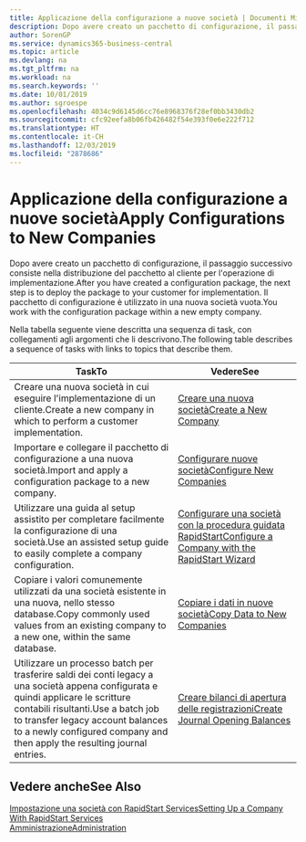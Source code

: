 ```yaml
---
title: Applicazione della configurazione a nuove società | Documenti Microsoft
description: Dopo avere creato un pacchetto di configurazione, il passaggio successivo consiste nella distribuzione del pacchetto al cliente per l'operazione di implementazione. Utilizzare la configurazione con una nuova società vuota.
author: SorenGP
ms.service: dynamics365-business-central
ms.topic: article
ms.devlang: na
ms.tgt_pltfrm: na
ms.workload: na
ms.search.keywords: ''
ms.date: 10/01/2019
ms.author: sgroespe
ms.openlocfilehash: 4034c9d6145d6cc76e8968376f28ef0bb3430db2
ms.sourcegitcommit: cfc92eefa8b06fb426482f54e393f0e6e222f712
ms.translationtype: HT
ms.contentlocale: it-CH
ms.lasthandoff: 12/03/2019
ms.locfileid: "2878686"
---
```

# <a name="apply-configurations-to-new-companies"></a><span data-ttu-id="9d208-104">Applicazione della configurazione a nuove società</span><span class="sxs-lookup"><span data-stu-id="9d208-104">Apply Configurations to New Companies</span></span>
<span data-ttu-id="9d208-105">Dopo avere creato un pacchetto di configurazione, il passaggio successivo consiste nella distribuzione del pacchetto al cliente per l'operazione di implementazione.</span><span class="sxs-lookup"><span data-stu-id="9d208-105">After you have created a configuration package, the next step is to deploy the package to your customer for implementation.</span></span> <span data-ttu-id="9d208-106">Il pacchetto di configurazione è utilizzato in una nuova società vuota.</span><span class="sxs-lookup"><span data-stu-id="9d208-106">You work with the configuration package within a new empty company.</span></span>  

 <span data-ttu-id="9d208-107">Nella tabella seguente viene descritta una sequenza di task, con collegamenti agli argomenti che li descrivono.</span><span class="sxs-lookup"><span data-stu-id="9d208-107">The following table describes a sequence of tasks with links to topics that describe them.</span></span>

|<span data-ttu-id="9d208-108">**Task**</span><span class="sxs-lookup"><span data-stu-id="9d208-108">**To**</span></span>|<span data-ttu-id="9d208-109">**Vedere**</span><span class="sxs-lookup"><span data-stu-id="9d208-109">**See**</span></span>|  
|------------|-------------|  
|<span data-ttu-id="9d208-110">Creare una nuova società in cui eseguire l'implementazione di un cliente.</span><span class="sxs-lookup"><span data-stu-id="9d208-110">Create a new company in which to perform a customer implementation.</span></span>|[<span data-ttu-id="9d208-111">Creare una nuova società</span><span class="sxs-lookup"><span data-stu-id="9d208-111">Create a New Company</span></span>](admin-how-to-create-a-new-company.md)|  
|<span data-ttu-id="9d208-112">Importare e collegare il pacchetto di configurazione a una nuova società.</span><span class="sxs-lookup"><span data-stu-id="9d208-112">Import and apply a configuration package to a new company.</span></span>|[<span data-ttu-id="9d208-113">Configurare nuove società</span><span class="sxs-lookup"><span data-stu-id="9d208-113">Configure New Companies</span></span>](admin-how-to-configure-new-companies.md)|  
|<span data-ttu-id="9d208-114">Utilizzare una guida al setup assistito per completare facilmente la configurazione di una società.</span><span class="sxs-lookup"><span data-stu-id="9d208-114">Use an assisted setup guide to easily complete a company configuration.</span></span>|[<span data-ttu-id="9d208-115">Configurare una società con la procedura guidata RapidStart</span><span class="sxs-lookup"><span data-stu-id="9d208-115">Configure a Company with the RapidStart Wizard</span></span>](admin-how-to-configure-a-company-with-the-rapidstart-wizard.md)|
|<span data-ttu-id="9d208-116">Copiare i valori comunemente utilizzati da una società esistente in una nuova, nello stesso database.</span><span class="sxs-lookup"><span data-stu-id="9d208-116">Copy commonly used values from an existing company to a new one, within the same database.</span></span>|[<span data-ttu-id="9d208-117">Copiare i dati in nuove società</span><span class="sxs-lookup"><span data-stu-id="9d208-117">Copy Data to New Companies</span></span>](admin-how-to-copy-data-to-new-companies.md)|  
|<span data-ttu-id="9d208-118">Utilizzare un processo batch per trasferire saldi dei conti legacy a una società appena configurata e quindi applicare le scritture contabili risultanti.</span><span class="sxs-lookup"><span data-stu-id="9d208-118">Use a batch job to transfer legacy account balances to a newly configured company and then apply the resulting journal entries.</span></span>|[<span data-ttu-id="9d208-119">Creare bilanci di apertura delle registrazioni</span><span class="sxs-lookup"><span data-stu-id="9d208-119">Create Journal Opening Balances</span></span>](admin-how-to-create-journal-opening-balances.md)|  

## <a name="see-also"></a><span data-ttu-id="9d208-120">Vedere anche</span><span class="sxs-lookup"><span data-stu-id="9d208-120">See Also</span></span>  
[<span data-ttu-id="9d208-121">Impostazione una società con RapidStart Services</span><span class="sxs-lookup"><span data-stu-id="9d208-121">Setting Up a Company With RapidStart Services</span></span>](admin-set-up-a-company-with-rapidstart.md)  
[<span data-ttu-id="9d208-122">Amministrazione</span><span class="sxs-lookup"><span data-stu-id="9d208-122">Administration</span></span>](admin-setup-and-administration.md)
